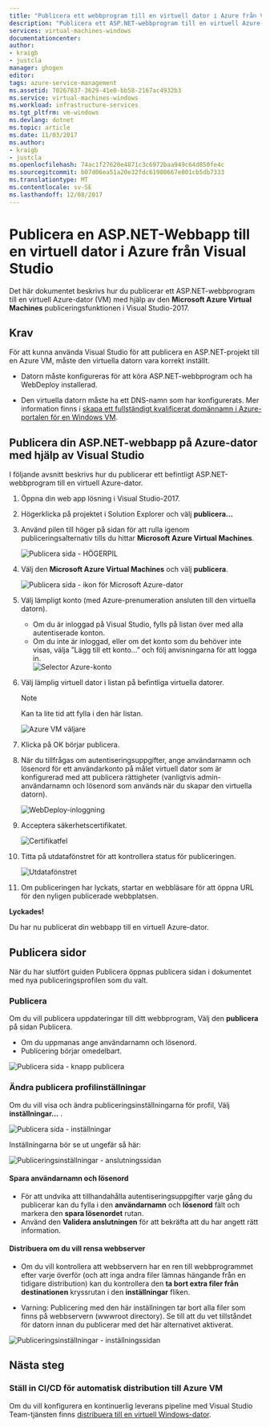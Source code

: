 ```yaml
---
title: "Publicera ett webbprogram till en virtuell dator i Azure från Visual Studio | Microsoft Docs"
description: "Publicera ett ASP.NET-webbprogram till en virtuell Azure-dator från Visual Studio"
services: virtual-machines-windows
documentationcenter: 
author:
- kraigb
- justcla
manager: ghogen
editor: 
tags: azure-service-management
ms.assetid: 70267837-3629-41e0-bb58-2167ac4932b3
ms.service: virtual-machines-windows
ms.workload: infrastructure-services
ms.tgt_pltfrm: vm-windows
ms.devlang: dotnet
ms.topic: article
ms.date: 11/03/2017
ms.author:
- kraigb
- justcla
ms.openlocfilehash: 74ac1f27620e4871c3c6972baa949c64d850fe4c
ms.sourcegitcommit: b07d06ea51a20e32fdc61980667e801cb5db7333
ms.translationtype: MT
ms.contentlocale: sv-SE
ms.lasthandoff: 12/08/2017
---
```

# <a name="publish-an-aspnet-web-app-to-an-azure-vm-from-visual-studio"></a>Publicera en ASP.NET-Webbapp till en virtuell dator i Azure från Visual Studio

Det här dokumentet beskrivs hur du publicerar ett ASP.NET-webbprogram till en virtuell Azure-dator (VM) med hjälp av den **Microsoft Azure Virtual Machines** publiceringsfunktionen i Visual Studio-2017.  

## <a name="prerequisites"></a>Krav
För att kunna använda Visual Studio för att publicera en ASP.NET-projekt till en Azure VM, måste den virtuella datorn vara korrekt inställt.

- Datorn måste konfigureras för att köra ASP.NET-webbprogram och ha WebDeploy installerad.

- Den virtuella datorn måste ha ett DNS-namn som har konfigurerats. Mer information finns i [skapa ett fullständigt kvalificerat domännamn i Azure-portalen för en Windows VM](portal-create-fqdn.md).

## <a name="publish-your-aspnet-web-app-to-the-azure-vm-using-visual-studio"></a>Publicera din ASP.NET-webbapp på Azure-dator med hjälp av Visual Studio
I följande avsnitt beskrivs hur du publicerar ett befintligt ASP.NET-webbprogram till en virtuell Azure-dator.

1. Öppna din web app lösning i Visual Studio-2017.
2. Högerklicka på projektet i Solution Explorer och välj **publicera...**
3. Använd pilen till höger på sidan för att rulla igenom publiceringsalternativ tills du hittar **Microsoft Azure Virtual Machines**.  

   ![Publicera sida - HÖGERPIL]

4. Välj den **Microsoft Azure Virtual Machines** och välj **publicera**.

   ![Publicera sida - ikon för Microsoft Azure-dator]

5. Välj lämpligt konto (med Azure-prenumeration ansluten till den virtuella datorn).  
   - Om du är inloggad på Visual Studio, fylls på listan över med alla autentiserade konton.  
   - Om du inte är inloggad, eller om det konto som du behöver inte visas, välja ”Lägg till ett konto...” och följ anvisningarna för att logga in.  
   ![Selector Azure-konto]  

6. Välj lämplig virtuell dator i listan på befintliga virtuella datorer.

   > [!Note]
   > Kan ta lite tid att fylla i den här listan.

   ![Azure VM väljare]

7. Klicka på OK börjar publicera.

8. När du tillfrågas om autentiseringsuppgifter, ange användarnamn och lösenord för ett användarkonto på målet virtuell dator som är konfigurerad med att publicera rättigheter (vanligtvis admin-användarnamn och lösenord som används när du skapar den virtuella datorn).  

   ![WebDeploy-inloggning]

9. Acceptera säkerhetscertifikatet.

   ![Certifikatfel]

10. Titta på utdatafönstret för att kontrollera status för publiceringen.

    ![Utdatafönstret]

11. Om publiceringen har lyckats, startar en webbläsare för att öppna URL för den nyligen publicerade webbplatsen.

**Lyckades!**

Du har nu publicerat din webbapp till en virtuell Azure-dator.

## <a name="publish-page-options"></a>Publicera sidor

När du har slutfört guiden Publicera öppnas publicera sidan i dokumentet med nya publiceringsprofilen som du valt.

### <a name="re-publish"></a>Publicera

Om du vill publicera uppdateringar till ditt webbprogram, Välj den **publicera** på sidan Publicera.  
- Om du uppmanas ange användarnamn och lösenord.  
- Publicering börjar omedelbart.

![Publicera sida - knapp publicera]

### <a name="modify-publish-profile-settings"></a>Ändra publicera profilinställningar

Om du vill visa och ändra publiceringsinställningarna för profil, Välj **inställningar...** .  

![Publicera sida - inställningar]

Inställningarna bör se ut ungefär så här:  

![Publiceringsinställningar - anslutningssidan]

#### <a name="save-user-name-and-password"></a>Spara användarnamn och lösenord
- För att undvika att tillhandahålla autentiseringsuppgifter varje gång du publicerar kan du fylla i den **användarnamn** och **lösenord** fält och markera den **spara lösenordet** rutan.
- Använd den **Validera anslutningen** för att bekräfta att du har angett rätt information.

#### <a name="deploy-to-clean-web-server"></a>Distribuera om du vill rensa webbserver

- Om du vill kontrollera att webbservern har en ren till webbprogrammet efter varje överför (och att inga andra filer lämnas hängande från en tidigare distribution) kan du kontrollera den **ta bort extra filer från destinationen** kryssrutan i den **inställningar** fliken.

- Varning: Publicering med den här inställningen tar bort alla filer som finns på webbservern (wwwroot directory). Se till att du vet tillståndet för datorn innan du publicerar med det här alternativet aktiverat. 

![Publiceringsinställningar - inställningssidan]

## <a name="next-steps"></a>Nästa steg

### <a name="set-up-cicd-for-automated-deployment-to-azure-vm"></a>Ställ in CI/CD för automatisk distribution till Azure VM

Om du vill konfigurera en kontinuerlig leverans pipeline med Visual Studio Team-tjänsten finns [distribuera till en virtuell Windows-dator](https://docs.microsoft.com/vsts/build-release/apps/cd/deploy-webdeploy-iis-deploygroups).

[VM Overview - DNS Name]: ../../../includes/media/publish-web-app-from-visual-studio/VMOverviewDNSName.png
[IP Address Config - DNS Name]: ../../../includes/media/publish-web-app-from-visual-studio/IPAddressConfigDNSName.png
[VM Overview - DNS Configured]: ../../../includes/media/publish-web-app-from-visual-studio/VMOverviewDNSConfigured.png
[Publicera sida - HÖGERPIL]: ../../../includes/media/publish-web-app-from-visual-studio/PublishPageRightArrow.png
[Publicera sida - ikon för Microsoft Azure-dator]: ../../../includes/media/publish-web-app-from-visual-studio/PublishPageMicrosoftAzureVirtualMachineIcon.png
[Selector Azure-konto]: ../../../includes/media/publish-web-app-from-visual-studio/ChooseVM-SelectAccount.png
[Azure VM väljare]: ../../../includes/media/publish-web-app-from-visual-studio/ChooseVM-SelectVM.png
[WebDeploy-inloggning]: ../../../includes/media/publish-web-app-from-visual-studio/WebDeployLogin.png
[Certifikatfel]: ../../../includes/media/publish-web-app-from-visual-studio/CertificateError.png
[Utdatafönstret]: ../../../includes/media/publish-web-app-from-visual-studio/OutputWindow.png
[Publicera sida - knapp publicera]: ../../../includes/media/publish-web-app-from-visual-studio/PublishPagePublishButton.png
[Publicera sida - inställningar]: ../../../includes/media/publish-web-app-from-visual-studio/PublishPageSettingsButton.png
[Publiceringsinställningar - anslutningssidan]: ../../../includes/media/publish-web-app-from-visual-studio/PublishSettingsConnectionPage.png
[Publiceringsinställningar - inställningssidan]: ../../../includes/media/publish-web-app-from-visual-studio/PublishSettingsSettingsPage.png
